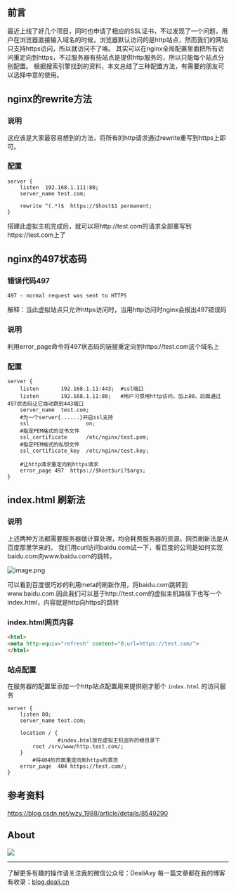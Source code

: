 ## 前言
最近上线了好几个项目，同时也申请了相应的SSL证书，不过发现了一个问题，用户在浏览器直接输入域名的时候，浏览器默认访问的是http站点，然而我们的网站只支持https访问，所以就访问不了咯。
其实可以在nginx全局配置里面把所有访问重定向到https，不过服务器有些站点是提供http服务的，所以只能每个站点分别配置。
根据搜索引擎找到的资料，本文总结了三种配置方法，有需要的朋友可以选择中意的使用。

## nginx的rewrite方法
### 说明
这应该是大家最容易想到的方法，将所有的http请求通过rewrite重写到https上即可。

### 配置
```nginx
server {
	listen	192.168.1.111:80;
	server_name	test.com;
	
	rewrite ^(.*)$	https://$host$1	permanent;
}
```
搭建此虚拟主机完成后，就可以将http://test.com的请求全部重写到https://test.com上了


## nginx的497状态码
### 错误代码497
```
497 - normal request was sent to HTTPS
```

解释：当此虚拟站点只允许https访问时，当用http访问时nginx会报出497错误码

### 说明
利用error_page命令将497状态码的链接重定向到https://test.com这个域名上

### 配置
```nginx
server {
	listen       192.168.1.11:443;	#ssl端口
	listen       192.168.1.11:80;	#用户习惯用http访问，加上80，后面通过497状态码让它自动跳到443端口
	server_name  test.com;
	#为一个server{......}开启ssl支持
	ssl                  on;
	#指定PEM格式的证书文件 
	ssl_certificate      /etc/nginx/test.pem; 
	#指定PEM格式的私钥文件
	ssl_certificate_key  /etc/nginx/test.key;
	
	#让http请求重定向到https请求	
	error_page 497	https://$host$uri?$args;
}
```

## index.html 刷新法
### 说明
上述两种方法都需要服务器做计算处理，均会耗费服务器的资源。网页刷新法是从百度那里学来的。
我们用curl访问baidu.com试一下，看百度的公司是如何实现baidu.com向www.baidu.com的跳转。

![image.png](https://upload-images.jianshu.io/upload_images/8869373-9aac5696234bbbf0.png?imageMogr2/auto-orient/strip%7CimageView2/2/w/1240)

可以看到百度很巧妙的利用meta的刷新作用，将baidu.com跳转到www.baidu.com.因此我们可以基于http://test.com的虚拟主机路径下也写一个index.html，内容就是http向https的跳转

### index.html网页内容
```html
<html>
<meta http-equiv="refresh" content="0;url=https://test.com/">
</html>
```

### 站点配置
在服务器的配置里添加一个http站点配置用来提供刚才那个 `index.html` 的访问服务
```nginx
server {
	listen 80;
	server_name	test.com;
	
	location / {
                #index.html放在虚拟主机监听的根目录下
		root /srv/www/http.test.com/;
	}
        #将404的页面重定向到https的首页
	error_page	404	https://test.com/;
}
```

## 参考资料
https://blog.csdn.net/wzy_1988/article/details/8549290


## About
![](https://upload-images.jianshu.io/upload_images/8869373-901590e019f6f85b.png?imageMogr2/auto-orient/strip%7CimageView2/2/w/1240)

---------------
了解更多有趣的操作请关注我的微信公众号：DealiAxy
每一篇文章都在我的博客有收录：[blog.deali.cn](http://blog.deali.cn)

